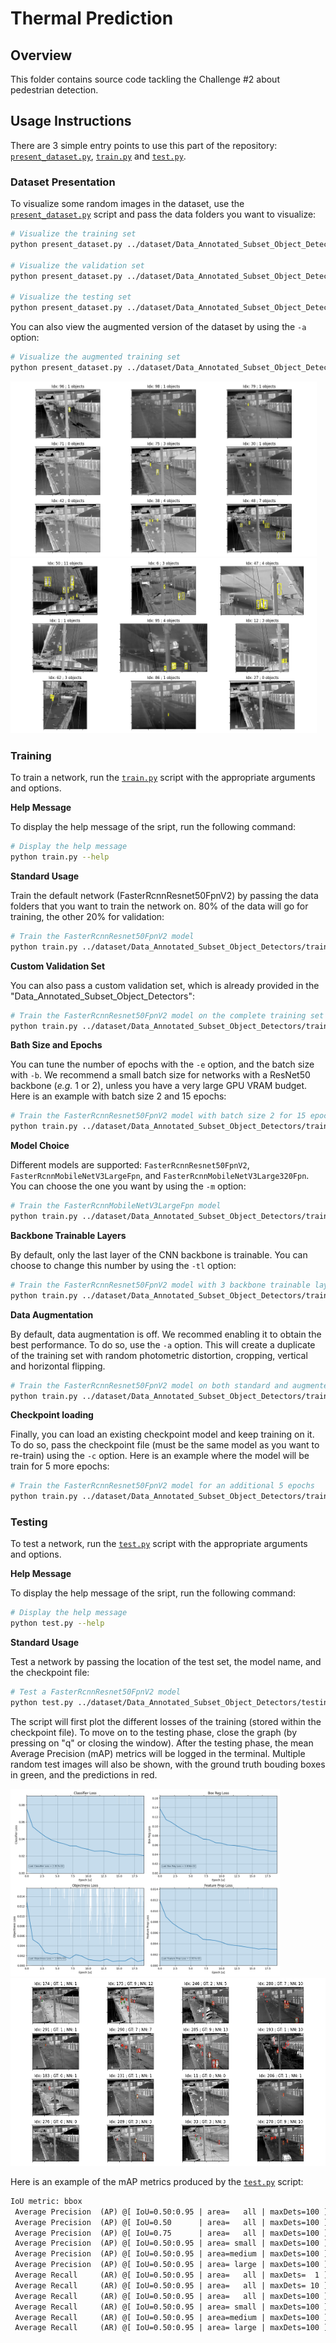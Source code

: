 # Thermal Prediction

## Overview

This folder contains source code tackling the Challenge #2 about pedestrian detection.

## Usage Instructions

There are 3 simple entry points to use this part of the repository:
[`present_dataset.py`](./present_dataset.py), [`train.py`](./train.py) and
[`test.py`](./test.py).

### Dataset Presentation

To visualize some random images in the dataset, use the
[`present_dataset.py`](./present_dataset.py) script and pass the data folders you want
to visualize:

```bash
# Visualize the training set
python present_dataset.py ../dataset/Data_Annotated_Subset_Object_Detectors/training/Feb_Day ../dataset/Data_Annotated_Subset_Object_Detectors/training/Feb_Week/ ../dataset/Data_Annotated_Subset_Object_Detectors/training/Feb_Month/ ../dataset/Data_Annotated_Subset_Object_Detectors/training/Mar_Week/

# Visualize the validation set
python present_dataset.py ../dataset/Data_Annotated_Subset_Object_Detectors/validation

# Visualize the testing set
python present_dataset.py ../dataset/Data_Annotated_Subset_Object_Detectors/testing/Apr_Month ../dataset/Data_Annotated_Subset_Object_Detectors/testing/Aug_Month/ ../dataset/Data_Annotated_Subset_Object_Detectors/testing/Jan_Month/
```

You can also view the augmented version of the dataset by using the `-a` option:

```bash
# Visualize the augmented training set
python present_dataset.py ../dataset/Data_Annotated_Subset_Object_Detectors/training/Feb_Day ../dataset/Data_Annotated_Subset_Object_Detectors/training/Feb_Week/ ../dataset/Data_Annotated_Subset_Object_Detectors/training/Feb_Month/ ../dataset/Data_Annotated_Subset_Object_Detectors/training/Mar_Week/ -a
```

<p float="left">
    <img src="./doc/example_raw_dataset.png" height="280px" alt="Images from raw dataset">
    <img src="./doc/example_augmented_dataset.png" height="280px" alt="Images from augmented dataset">
</p>

### Training

To train a network, run the [`train.py`](./train.py) script with the appropriate
arguments and options.

**Help Message**

To display the help message of the sript, run the following command:

```bash
# Display the help message
python train.py --help
```

**Standard Usage**

Train the default network (FasterRcnnResnet50FpnV2) by passing the data folders that you
want to train the network on. 80% of the data will go for training, the other 20% for
validation:

```bash
# Train the FasterRcnnResnet50FpnV2 model
python train.py ../dataset/Data_Annotated_Subset_Object_Detectors/training/Feb_Day ../dataset/Data_Annotated_Subset_Object_Detectors/training/Feb_Week/ ../dataset/Data_Annotated_Subset_Object_Detectors/training/Feb_Month/ ../dataset/Data_Annotated_Subset_Object_Detectors/training/Mar_Week/
```

**Custom Validation Set**

You can also pass a custom validation set, which is already provided in the
"Data_Annotated_Subset_Object_Detectors":

```bash
# Train the FasterRcnnResnet50FpnV2 model on the complete training set
python train.py ../dataset/Data_Annotated_Subset_Object_Detectors/training/Feb_Day ../dataset/Data_Annotated_Subset_Object_Detectors/training/Feb_Week/ ../dataset/Data_Annotated_Subset_Object_Detectors/training/Feb_Month/ ../dataset/Data_Annotated_Subset_Object_Detectors/training/Mar_Week/ -v ../dataset/Data_Annotated_Subset_Object_Detectors/validation/
```

**Bath Size and Epochs**

You can tune the number of epochs with the `-e` option, and the batch size with `-b`. We
recommend a small batch size for networks with a ResNet50 backbone (*e.g.* 1 or 2),
unless you have a very large GPU VRAM budget. Here is an example with batch size 2 and
15 epochs:

```bash
# Train the FasterRcnnResnet50FpnV2 model with batch size 2 for 15 epochs
python train.py ../dataset/Data_Annotated_Subset_Object_Detectors/training/Feb_Day ../dataset/Data_Annotated_Subset_Object_Detectors/training/Feb_Week/ ../dataset/Data_Annotated_Subset_Object_Detectors/training/Feb_Month/ ../dataset/Data_Annotated_Subset_Object_Detectors/training/Mar_Week/ -v ../dataset/Data_Annotated_Subset_Object_Detectors/validation/ -b 2 -e 15
```

**Model Choice**

Different models are supported: `FasterRcnnResnet50FpnV2`,
`FasterRcnnMobileNetV3LargeFpn`, and `FasterRcnnMobileNetV3Large320Fpn`. You can choose
the one you want by using the `-m` option:

```bash
# Train the FasterRcnnMobileNetV3LargeFpn model
python train.py ../dataset/Data_Annotated_Subset_Object_Detectors/training/Feb_Day ../dataset/Data_Annotated_Subset_Object_Detectors/training/Feb_Week/ ../dataset/Data_Annotated_Subset_Object_Detectors/training/Feb_Month/ ../dataset/Data_Annotated_Subset_Object_Detectors/training/Mar_Week/ -v ../dataset/Data_Annotated_Subset_Object_Detectors/validation/ -m FasterRcnnMobileNetV3LargeFpn
```

**Backbone Trainable Layers**

By default, only the last layer of the CNN backbone is trainable. You can choose to
change this number by using the `-tl` option:

```bash
# Train the FasterRcnnResnet50FpnV2 model with 3 backbone trainable layers
python train.py ../dataset/Data_Annotated_Subset_Object_Detectors/training/Feb_Day ../dataset/Data_Annotated_Subset_Object_Detectors/training/Feb_Week/ ../dataset/Data_Annotated_Subset_Object_Detectors/training/Feb_Month/ ../dataset/Data_Annotated_Subset_Object_Detectors/training/Mar_Week/ -v ../dataset/Data_Annotated_Subset_Object_Detectors/validation/ -m FasterRcnnResnet50FpnV2 -tl 3
```

**Data Augmentation**

By default, data augmentation is off. We recommed enabling it to obtain the best
performance. To do so, use the `-a` option. This will create a duplicate of the training
set with random photometric distortion, cropping, vertical and horizontal flipping.

```bash
# Train the FasterRcnnResnet50FpnV2 model on both standard and augmented datasets
python train.py ../dataset/Data_Annotated_Subset_Object_Detectors/training/Feb_Day ../dataset/Data_Annotated_Subset_Object_Detectors/training/Feb_Week/ ../dataset/Data_Annotated_Subset_Object_Detectors/training/Feb_Month/ ../dataset/Data_Annotated_Subset_Object_Detectors/training/Mar_Week/ -v ../dataset/Data_Annotated_Subset_Object_Detectors/validation/ -a
```

**Checkpoint loading**

Finally, you can load an existing checkpoint model and keep training on it. To do so,
pass the checkpoint file (must be the same model as you want to re-train) using the `-c`
option. Here is an example where the model will be train for 5 more epochs:

```bash
# Train the FasterRcnnResnet50FpnV2 model for an additional 5 epochs
python train.py ../dataset/Data_Annotated_Subset_Object_Detectors/training/Feb_Day ../dataset/Data_Annotated_Subset_Object_Detectors/training/Feb_Week/ ../dataset/Data_Annotated_Subset_Object_Detectors/training/Feb_Month/ ../dataset/Data_Annotated_Subset_Object_Detectors/training/Mar_Week/ -v ../dataset/Data_Annotated_Subset_Object_Detectors/validation/ -c ./checkpoints/FasterRcnnResnet50FpnV2_epoch-9.pt -e 5
```

### Testing

To test a network, run the [`test.py`](./test.py) script with the appropriate
arguments and options.

**Help Message**

To display the help message of the sript, run the following command:

```bash
# Display the help message
python test.py --help
```

**Standard Usage**

Test a network by passing the location of the test set, the model name, and the
checkpoint file:

```bash
# Test a FasterRcnnResnet50FpnV2 model
python test.py ../dataset/Data_Annotated_Subset_Object_Detectors/testing/Apr_Month ../dataset/Data_Annotated_Subset_Object_Detectors/testing/Aug_Month/ ../dataset/Data_Annotated_Subset_Object_Detectors/testing/Jan_Month/ -m FasterRcnnResnet50FpnV2 -c ./checkpoints/FasterRcnnResnet50FpnV2_epoch-9.pt
```

The script will first plot the different losses of the training (stored within the
checkpoint file). To move on to the testing phase, close the graph (by pressing on "q"
or closing the window). After the testing phase, the mean Average Precision (mAP)
metrics will be logged in the terminal. Multiple random test images will also be shown,
with the ground truth bouding boxes in green, and the predictions in red.

<p float="left">
    <img src="./doc/example_loss_graph.png" height="300px" alt="Training loss graphs">
    <img src="./doc/example_test_images.png" height="300px" alt="Test images with predictions">
</p>

Here is an example of the mAP metrics produced by the [`test.py`](./test.py) script:

```txt
IoU metric: bbox
 Average Precision  (AP) @[ IoU=0.50:0.95 | area=   all | maxDets=100 ] = 0.352
 Average Precision  (AP) @[ IoU=0.50      | area=   all | maxDets=100 ] = 0.642
 Average Precision  (AP) @[ IoU=0.75      | area=   all | maxDets=100 ] = 0.348
 Average Precision  (AP) @[ IoU=0.50:0.95 | area= small | maxDets=100 ] = 0.337
 Average Precision  (AP) @[ IoU=0.50:0.95 | area=medium | maxDets=100 ] = 0.603
 Average Precision  (AP) @[ IoU=0.50:0.95 | area= large | maxDets=100 ] = -1.000
 Average Recall     (AR) @[ IoU=0.50:0.95 | area=   all | maxDets=  1 ] = 0.108
 Average Recall     (AR) @[ IoU=0.50:0.95 | area=   all | maxDets= 10 ] = 0.378
 Average Recall     (AR) @[ IoU=0.50:0.95 | area=   all | maxDets=100 ] = 0.408
 Average Recall     (AR) @[ IoU=0.50:0.95 | area= small | maxDets=100 ] = 0.396
 Average Recall     (AR) @[ IoU=0.50:0.95 | area=medium | maxDets=100 ] = 0.642
 Average Recall     (AR) @[ IoU=0.50:0.95 | area= large | maxDets=100 ] = -1.000
```
